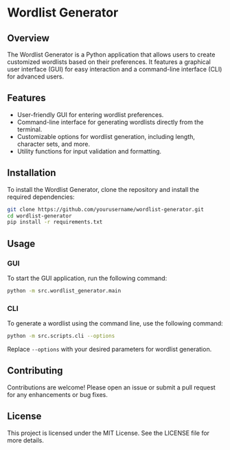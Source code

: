 # Wordlist Generator

## Overview
The Wordlist Generator is a Python application that allows users to create customized wordlists based on their preferences. It features a graphical user interface (GUI) for easy interaction and a command-line interface (CLI) for advanced users.

## Features
- User-friendly GUI for entering wordlist preferences.
- Command-line interface for generating wordlists directly from the terminal.
- Customizable options for wordlist generation, including length, character sets, and more.
- Utility functions for input validation and formatting.

## Installation
To install the Wordlist Generator, clone the repository and install the required dependencies:

```bash
git clone https://github.com/yourusername/wordlist-generator.git
cd wordlist-generator
pip install -r requirements.txt
```

## Usage
### GUI
To start the GUI application, run the following command:

```bash
python -m src.wordlist_generator.main
```

### CLI
To generate a wordlist using the command line, use the following command:

```bash
python -m src.scripts.cli --options
```

Replace `--options` with your desired parameters for wordlist generation.

## Contributing
Contributions are welcome! Please open an issue or submit a pull request for any enhancements or bug fixes.

## License
This project is licensed under the MIT License. See the LICENSE file for more details.